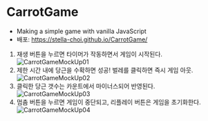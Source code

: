 # CarrotGame
 * Making a simple game with vanilla JavaScript
 * 배포: https://stella-choi.github.io/CarrotGame/



1. 재생 버튼을 누르면 타이머가 작동하면서 게임이 시작된다.
![CarrotGameMockUp01](https://user-images.githubusercontent.com/111262557/189819955-043e4d39-19a0-4ab4-b6da-61ef90eeb0aa.jpg)
2. 제한 시간 내에 당근을 수확하면 성공! 벌레를 클릭하면 즉시 게임 아웃.
![CarrotGameMockUp02](https://user-images.githubusercontent.com/111262557/189817495-2c1f34e6-069c-41ad-ab5e-d089819360d9.jpg)
3. 클릭한 당근 갯수는 카운트에서 마이너스되어 반영된다.
![CarrotGameMockUp03](https://user-images.githubusercontent.com/111262557/189817515-ab3b91c1-4a38-4c7b-bc42-6cb5785b8d7c.jpg)
4. 멈춤 버튼을 누르면 게임이 중단되고, 리플레이 버튼은 게임을 초기화한다.
![CarrotGameMockUp04](https://user-images.githubusercontent.com/111262557/189817524-2ee98ab3-1c36-40e0-8a27-98f2f07f971a.jpg)
